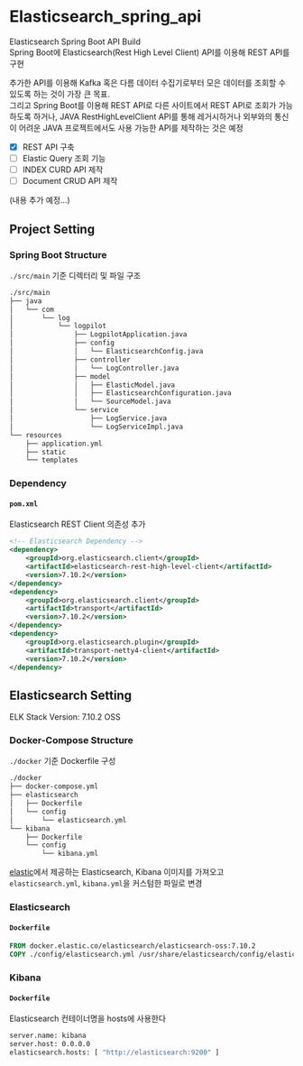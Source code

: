 # Elasticsearch_spring_api
Elasticsearch Spring Boot API Build  
Spring Boot에 Elasticsearch(Rest High Level Client) API를 이용해 REST API를 구현  

추가한 API를 이용해 Kafka 혹은 다름 데이터 수집기로부터 모은 데이터를 조회할 수 있도록 하는 것이 가장 큰 목표.  
그리고 Spring Boot를 이용해 REST API로 다른 사이트에서 REST API로 조회가 가능하도록 하거나, JAVA RestHighLevelClient API를 통해 레거시하거나 외부와의 통신이 어려운 JAVA 프로젝트에서도 사용 가능한 API를 제작하는 것은 예정

- [X] REST API 구축
- [ ] Elastic Query 조회 기능
- [ ] INDEX CURD API 제작
- [ ] Document CRUD API 제작 

(내용 추가 예정...)

## Project Setting
### Spring Boot Structure
`./src/main` 기준 디렉터리 및 파일 구조  
```bash
./src/main
├── java
│   └── com
│       └── log
│           └── logpilot
│               ├── LogpilotApplication.java
│               ├── config
│               │   └── ElasticsearchConfig.java
│               ├── controller
│               │   └── LogController.java
│               ├── model
│               │   ├── ElasticModel.java
│               │   ├── ElasticsearchConfiguration.java
│               │   └── SourceModel.java
│               └── service
│                   ├── LogService.java
│                   └── LogServiceImpl.java
└── resources
    ├── application.yml
    ├── static
    └── templates
```

### Dependency
#### `pom.xml`
Elasticsearch REST Client 의존성 추가  
```xml
<!-- Elasticsearch Dependency -->
<dependency>
    <groupId>org.elasticsearch.client</groupId>
    <artifactId>elasticsearch-rest-high-level-client</artifactId>
    <version>7.10.2</version>
</dependency>
<dependency>
    <groupId>org.elasticsearch.client</groupId>
    <artifactId>transport</artifactId>
    <version>7.10.2</version>
</dependency>
<dependency>
    <groupId>org.elasticsearch.plugin</groupId>
    <artifactId>transport-netty4-client</artifactId>
    <version>7.10.2</version>
</dependency>
```

## Elasticsearch Setting
ELK Stack Version: 7.10.2 OSS

### Docker-Compose Structure
`./docker` 기준 Dockerfile 구성
```bash
./docker
├── docker-compose.yml
├── elasticsearch
│   ├── Dockerfile
│   └── config
│       └── elasticsearch.yml
└── kibana
    ├── Dockerfile
    └── config
        └── kibana.yml
```
[elastic](https://www.docker.elastic.co/r/elasticsearch/elasticsearch-oss)에서 제공하는 Elasticsearch, Kibana 이미지를 가져오고 `elasticsearch.yml`, `kibana.yml`을 커스텀한 파일로 변경

### Elasticsearch
#### `Dockerfile`
```Dockerfile
FROM docker.elastic.co/elasticsearch/elasticsearch-oss:7.10.2
COPY ./config/elasticsearch.yml /usr/share/elasticsearch/config/elasticsearch.yml
```
### Kibana
#### `Dockerfile`
Elasticsearch 컨테이너명을 hosts에 사용한다
```Dockerfile
server.name: kibana
server.host: 0.0.0.0
elasticsearch.hosts: [ "http://elasticsearch:9200" ] 
```
